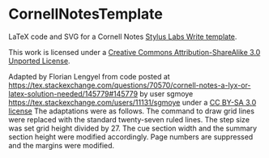 # CornellNotesTemplate
LaTeX code and SVG for a Cornell Notes [Stylus Labs Write template](https://github.com/styluslabs/templates).

This work is licensed under a [Creative Commons Attribution-ShareAlike 3.0 Unported License](https://creativecommons.org/licenses/by-sa/3.0/legalcode). 

Adapted by Florian Lengyel from code posted at https://tex.stackexchange.com/questions/70570/cornell-notes-a-lyx-or-latex-solution-needed/145779#145779 
by user sgmoye https://tex.stackexchange.com/users/11131/sgmoye under a [CC BY-SA 3.0 license](https://creativecommons.org/licenses/by-sa/3.0/legalcode)
The adaptations were as follows. The command to draw grid lines were replaced with the standard twenty-seven ruled lines. The step size was set grid height 
divided by 27. The cue section width and the summary section height were modified accordingly. Page numbers are suppressed and the margins were modified.

